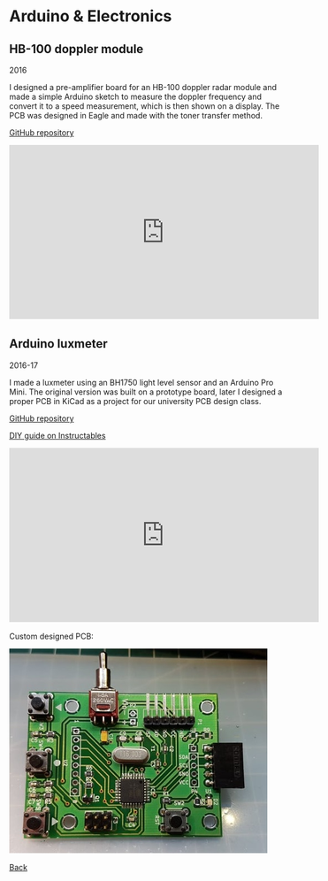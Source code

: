 # Arduino & Electronics

## HB-100 doppler module
2016

I designed a pre-amplifier board for an HB-100 doppler radar module and made a simple Arduino sketch to measure the doppler frequency and convert it to a speed measurement, which is then shown on a display. The PCB was designed in Eagle and made with the toner transfer method.

[GitHub repository](https://github.com/3zuli/HB100_test)

<iframe width="560" height="315" src="https://www.youtube.com/embed/ZSwi-uWl2hs" title="YouTube video player" frameborder="0" allow="accelerometer; autoplay; clipboard-write; encrypted-media; gyroscope; picture-in-picture" allowfullscreen></iframe>


## Arduino luxmeter
2016-17

I made a luxmeter using an BH1750 light level sensor and an Arduino Pro Mini. The original version was built on a prototype board, later I designed a proper PCB in KiCad as a project for our university PCB design class.

[GitHub repository](https://github.com/3zuli/luxmeter)

[DIY guide on Instructables](https://www.instructables.com/Mini-Arduino-Lux-Meter/)

<iframe width="560" height="315" src="https://www.youtube.com/embed/VyMFBjsZPPs" title="YouTube video player" frameborder="0" allow="accelerometer; autoplay; clipboard-write; encrypted-media; gyroscope; picture-in-picture" allowfullscreen></iframe>

Custom designed PCB:

![Luxmeter](img/luxmeter.jpg)

[Back](https://3zuli.github.io/)